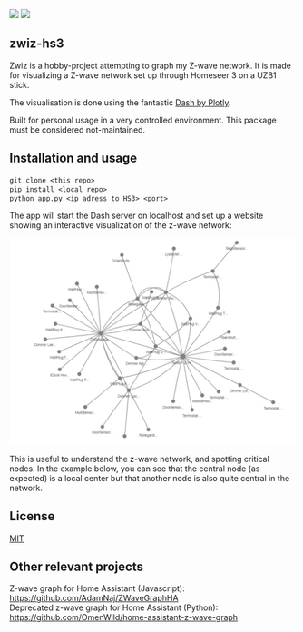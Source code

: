 [![](https://img.shields.io/badge/python-3.8-blue.svg)](https://www.python.org)
![](https://travis-ci.org/perolavsvendsen/zwiz-hs3.svg?branch=main)

## zwiz-hs3
Zwiz is a hobby-project attempting to graph my Z-wave network. It is made for visualizing a Z-wave network set up through Homeseer 3 on a UZB1 stick.

The visualisation is done using the fantastic [Dash by Plotly](https://plotly.com/python/).

Built for personal usage in a very controlled environment. This package must be considered not-maintained. 

## Installation and usage
```
git clone <this repo>
pip install <local repo>
python app.py <ip adress to HS3> <port>
```

The app will start the Dash server on localhost and set up a website showing an interactive visualization of the z-wave network:

![](img/screenshot_1.jpg)

This is useful to understand the z-wave network, and spotting critical nodes. In the example below, you can see that the central node (as expected) is a local center but that another node is also quite central in the network.

## License
[MIT](https://choosealicense.com/licenses/mit/)

## Other relevant projects
Z-wave graph for Home Assistant (Javascript): https://github.com/AdamNaj/ZWaveGraphHA<br />
Deprecated z-wave graph for Home Assistant (Python): https://github.com/OmenWild/home-assistant-z-wave-graph
